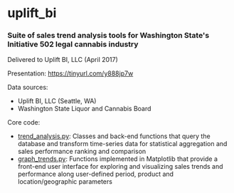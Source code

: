 # uplift_bi
### Suite of sales trend analysis tools for Washington State's Initiative 502 legal cannabis industry
Delivered to Uplift BI, LLC (April 2017)

Presentation: https://tinyurl.com/y888jp7w

Data sources:
* Uplift BI, LLC (Seattle, WA)  
* Washington State Liquor and Cannabis Board
              
Core code:
* [trend_analysis.py](https://github.com/sewald101/uplift_bi/blob/master/src/trend_analysis.py): Classes and back-end functions that query 
the database and transform time-series data for statistical aggregation and sales performance ranking and comparison
* [graph_trends.py](https://github.com/sewald101/uplift_bi/blob/master/src/graph_trends.py): Functions implemented in Matplotlib
that provide a front-end user interface for exploring and visualizing sales trends and performance along user-defined period,
product and location/geographic parameters
